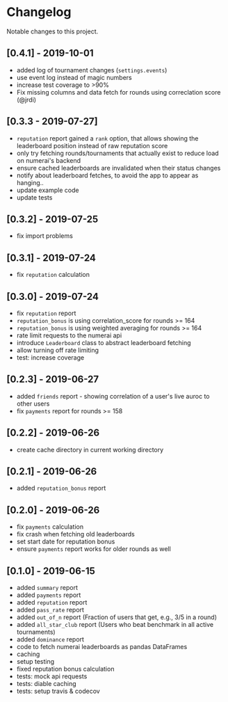 # Changelog
Notable changes to this project.

## [0.4.1] - 2019-10-01
- added log of tournament changes (`settings.events`)
- use event log instead of magic numbers
- increase test coverage to >90%
- Fix missing columns and data fetch for rounds using correclation score (@jrdi)

## [0.3.3 - 2019-07-27]
- `reputation` report gained a `rank` option, that allows showing the
  leaderboard position instead of raw reputation score
- only try fetching rounds/tournaments that actually exist to reduce load
  on numerai's backend
- ensure cached leaderboards are invalidated when their status changes
- notify about leaderboard fetches, to avoid the app to appear as hanging..
- update example code
- update tests

## [0.3.2] - 2019-07-25
- fix import problems

## [0.3.1] - 2019-07-24
- fix `reputation` calculation

## [0.3.0] - 2019-07-24
- fix `reputation` report
- `reputation_bonus` is using correlation_score for rounds >= 164
- `reputation_bonus` is using weighted averaging for rounds >= 164
- rate limit requests to the numerai api
- introduce `Leaderboard` class to abstract leaderboard fetching
- allow turning off rate limiting
- test: increase coverage

## [0.2.3] - 2019-06-27
- added `friends` report - showing correlation of a user's live auroc to other users
- fix `payments` report for rounds >= 158

## [0.2.2] - 2019-06-26
- create cache directory in current working directory

## [0.2.1] - 2019-06-26
- added `reputation_bonus` report

## [0.2.0] - 2019-06-26
- fix `payments` calculation
- fix crash when fetching old leaderboards
- set start date for reputation bonus
- ensure `payments` report works for older rounds as well

## [0.1.0] - 2019-06-15
- added `summary` report
- added `payments` report
- added `reputation` report
- added `pass_rate` report
- added `out_of_n` report (Fraction of users that get, e.g., 3/5 in a round)
- added `all_star_club` report (Users who beat benchmark in all active tournaments)
- added `dominance` report
- code to fetch numerai leaderboards as pandas DataFrames
- caching
- setup testing
- fixed reputation bonus calculation
- tests: mock api requests
- tests: diable caching
- tests: setup travis & codecov
